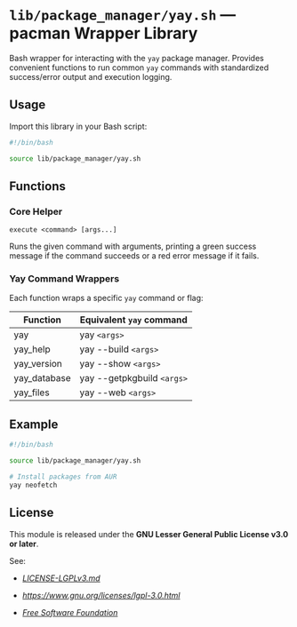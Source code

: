 # `lib/package_manager/yay.sh` — pacman Wrapper Library

Bash wrapper for interacting with the `yay` package manager. Provides convenient functions to run common `yay` commands with standardized success/error output and execution logging.

## Usage

Import this library in your Bash script:

```bash
#!/bin/bash

source lib/package_manager/yay.sh
```

## Functions

### Core Helper

`execute <command> [args...]`

Runs the given command with arguments, printing a green success message if the command succeeds or a red error message if it fails.

### Yay Command Wrappers

Each function wraps a specific `yay` command or flag:

| **Function**     | **Equivalent `yay` command** |
|------------------|------------------------------|
| yay              | yay `<args>`                 |
| yay_help         | yay --build `<args>`         |
| yay_version      | yay --show `<args>`          |
| yay_database     | yay --getpkgbuild `<args>`   |
| yay_files        | yay --web `<args>`           |

## Example

```bash
#!/bin/bash

source lib/package_manager/yay.sh

# Install packages from AUR
yay neofetch
```

## License

This module is released under the **GNU Lesser General Public License v3.0 or later**.

See:

- [_LICENSE-LGPLv3.md_](https://github.com/Archetypum/tum-bash/blob/master/LICENSE-LGPLv3.md)

- _https://www.gnu.org/licenses/lgpl-3.0.html_

- [_Free Software Foundation_](https://www.fsf.org/)
